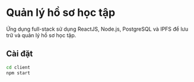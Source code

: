 # Quản lý hồ sơ học tập
Ứng dụng full-stack sử dụng ReactJS, Node.js, PostgreSQL và IPFS để lưu trữ và quản lý hồ sơ học tập.

## Cài đặt
```bash
cd client
npm start